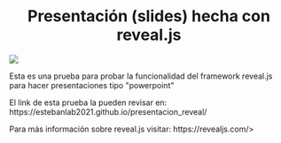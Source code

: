 <h1 align="center"> Presentación (slides) hecha con  reveal.js</h1>
<p align="left">
   <img src="https://img.shields.io/badge/STATUS-EN%20DESAROLLO-green">
</p>


<p>Esta es una prueba para probar la funcionalidad del framework reveal.js para hacer presentaciones tipo "powerpoint" </p>

<p>El link de esta prueba la pueden revisar en: https://estebanlab2021.github.io/presentacion_reveal/</p>

<p>Para más información sobre reveal.js visitar: https://revealjs.com/> </p>